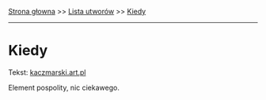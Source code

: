 [Strona głowna](../index.md) >> [Lista utworów](../list.md) >> [Kiedy](204.md)

---

# Kiedy

Tekst: [kaczmarski.art.pl](https://www.kaczmarski.art.pl/tworczosc/wiersze/kiedy/)

Element pospolity, nic ciekawego.